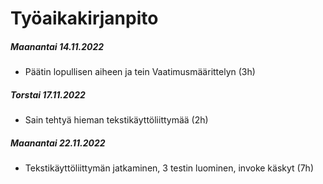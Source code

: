 # Työaikakirjanpito

##### Maanantai 14.11.2022
  - Päätin lopullisen aiheen ja tein Vaatimusmäärittelyn (3h)

##### Torstai 17.11.2022
  - Sain tehtyä hieman tekstikäyttöliittymää (2h)

##### Maanantai 22.11.2022
  - Tekstikäyttöliittymän jatkaminen, 3 testin luominen, invoke käskyt (7h)

